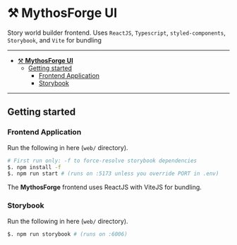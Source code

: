 # ⚒ **MythosForge UI**

Story world builder frontend. Uses `ReactJS`, `Typescript`, `styled-components`, `Storybook`, and `Vite` for bundling

---

- [⚒ **MythosForge UI**](#-mythosforge-ui)
  - [Getting started](#getting-started)
    - [Frontend Application](#frontend-application)
    - [Storybook](#storybook)

---


## Getting started

### Frontend Application
Run the following in here (`web/` directory). 
```bash
# First run only: -f to force-resolve storybook dependencies
$. npm install -f 
$. npm run start # (runs on :5173 unless you override PORT in .env)
```
The **MythosForge** frontend uses ReactJS with ViteJS for bundling. 


### Storybook
Run the following in here (`web/` directory). 
```bash
$. npm run storybook # (runs on :6006)
```

